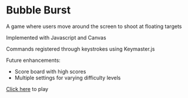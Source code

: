 # Bubble Burst

A game where users move around the screen to shoot at floating targets

Implemented with Javascript and Canvas

Commands registered through keystrokes using Keymaster.js

Future enhancements:
- Score board with high scores
- Multiple settings for varying difficulty levels

[Click here](http://bubbleburst.herokuapp.com/) to play